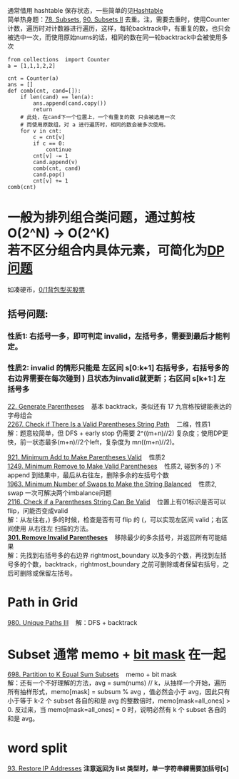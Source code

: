 通常借用 hashtable 保存状态，一些简单的见[Hashtable](https://github.com/stonephoenix/leetcode/blob/main/Hashtable.md)<br/>
简单热身题：[78. Subsets](https://leetcode.com/problems/subsets/description/), [90. Subsets II](https://leetcode.com/problems/subsets-ii/description/) 去重。注，需要去重时，使用Counter计数，遍历时对计数器进行遍历，这样，每轮backtrack中，有重复的数，也只会被选中一次，而使用原始nums的话，相同的数在同一轮backtrack中会被使用多次
```Python3
from collections  import Counter
a = [1,1,1,2,2]

cnt = Counter(a)
ans = []
def comb(cnt, cand=[]):
    if len(cand) == len(a):
        ans.append(cand.copy())
        return
    # 此处，在cand下一个位置上，一个有重复的数 只会被选用一次
    # 而使用原数组，对 a 进行遍历时，相同的数会被多次使用。
    for v in cnt:
        c = cnt[v]
        if c == 0:
            continue
        cnt[v] -= 1
        cand.append(v)
        comb(cnt, cand)
        cand.pop()
        cnt[v] += 1
comb(cnt)
```
# 一般为排列组合类问题，通过剪枝 O(2^N) -> O(2^K) <br/> 若不区分组合内具体元素，可简化为[DP问题](07%20DP.md)
如凑硬币，[0/1背包型买股票](https://leetcode.com/problems/maximum-profit-from-trading-stocks/description/)

## 括号问题: 
### 性质1: 右括号一多，即可判定 invalid，左括号多，需要到最后才能判定。
### 性质2: invalid 的情形只能是 左区间 s[0:k+1] 右括号多，右括号多的右边界需要在每次碰到 ) 且状态为invalid就更新；右区间 s[k+1:] 左括号多

[22. Generate Parentheses](https://leetcode.com/problems/generate-parentheses/description/) &nbsp;&nbsp; 基本 backtrack，类似还有 17 九宫格按键能表达的字母组合 <br/>
[2267. Check if There Is a Valid Parentheses String Path](https://leetcode.com/problems/check-if-there-is-a-valid-parentheses-string-path/description/) &nbsp;&nbsp; 二维，性质1 <br/>
解：题意较简单，但 DFS + early stop 仍需要 2^((m+n)//2) 复杂度；使用DP更快，前一状态最多(m+n)//2个left，复杂度为 m*n*((m+n)//2)。

[921. Minimum Add to Make Parentheses Valid](https://leetcode.com/problems/minimum-add-to-make-parentheses-valid/description/) &nbsp;&nbsp; 性质2 <br/>
[1249. Minimum Remove to Make Valid Parentheses](https://leetcode.com/problems/minimum-remove-to-make-valid-parentheses/description/) &nbsp;&nbsp; 性质2, 碰到多的 ) 不 append 到结果中，最后从右往左，删除多余的左括号个数<br/>
[1963. Minimum Number of Swaps to Make the String Balanced](https://leetcode.com/problems/minimum-number-of-swaps-to-make-the-string-balanced/description/) &nbsp;&nbsp; 性质2, swap 一次可解决两个imbalance问题<br/>
[2116. Check if a Parentheses String Can Be Valid](https://leetcode.com/problems/check-if-a-parentheses-string-can-be-valid/description/) &nbsp;&nbsp; 位置上有01标识是否可以flip，问能否变成valid<br/>
解：从左往右，) 多的时候，检查是否有可 flip 的 (，可以实现左区间 valid；右区间使用 从右往左 扫描的方法。<br/>
__[301. Remove Invalid Parentheses](https://leetcode.com/problems/remove-invalid-parentheses/)__ &nbsp;&nbsp; 移除最少的多余括号，并返回所有可能结果<br/>
解：先找到右括号多的右边界 rightmost_boundary 以及多的个数，再找到左括号多的个数，backtrack，rightmost_boundary 之前可删除或者保留右括号，之后可删除或保留左括号。

# Path in Grid
[980. Unique Paths III](https://leetcode.com/problems/unique-paths-iii/description/) &nbsp;&nbsp; 
解：DFS + backtrack

# Subset 通常 memo + [bit mask](https://github.com/stonephoenix/leetcode/edit/main/BitMask_01combinations.md) 在一起
[698. Partition to K Equal Sum Subsets](https://leetcode.com/problems/partition-to-k-equal-sum-subsets/description/) &nbsp;&nbsp; memo + bit mask <br/>
解：还有一个不好理解的方法，avg = sum(nums) // k，从抽样一个开始，遍历所有抽样形式，memo[mask] = subsum % avg ，值必然会小于 avg，因此只有小于等于 k-2 个 subset 各自的和是 avg 的整数倍时，memo[mask=all_ones] > 0. 反过来，当 memo[mask=all_ones] = 0 时，说明必然有 k 个 subset 各自的和是 avg。<br/>

# word split
[93. Restore IP Addresses](https://leetcode.com/problems/restore-ip-addresses/description/) __注意返回为 list 类型时，单一字符串綶需要加括号[s]__

